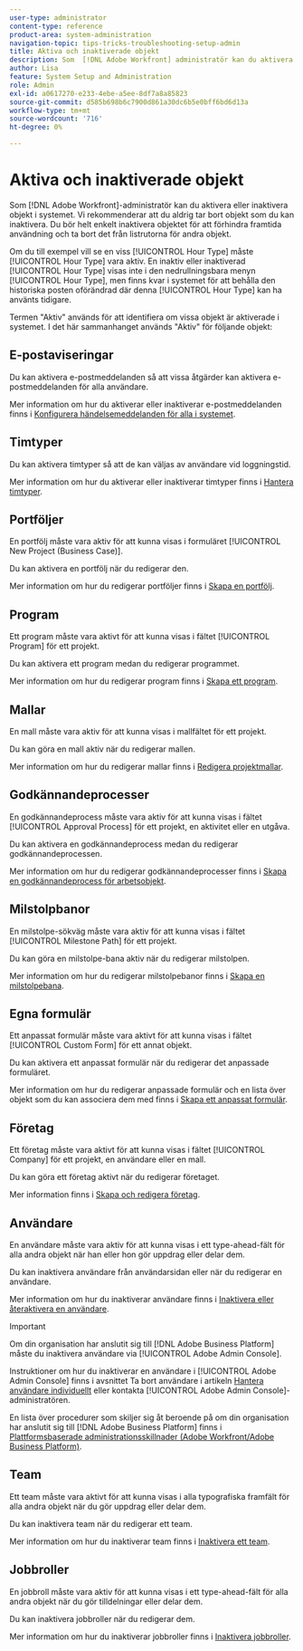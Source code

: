 ```yaml
---
user-type: administrator
content-type: reference
product-area: system-administration
navigation-topic: tips-tricks-troubleshooting-setup-admin
title: Aktiva och inaktiverade objekt
description: Som  [!DNL Adobe Workfront] administratör kan du aktivera eller inaktivera objekt i systemet. Vi rekommenderar att du aldrig tar bort objekt som du kan inaktivera. Du bör helt enkelt inaktivera objektet för att förhindra framtida användning och ta bort det från listrutorna för andra objekt.
author: Lisa
feature: System Setup and Administration
role: Admin
exl-id: a0617270-e233-4ebe-a5ee-8df7a8a85823
source-git-commit: d585b698b6c7900d861a30dc6b5e0bff6bd6d13a
workflow-type: tm+mt
source-wordcount: '716'
ht-degree: 0%

---
```


# Aktiva och inaktiverade objekt

Som [!DNL Adobe Workfront]-administratör kan du aktivera eller inaktivera objekt i systemet. Vi rekommenderar att du aldrig tar bort objekt som du kan inaktivera. Du bör helt enkelt inaktivera objektet för att förhindra framtida användning och ta bort det från listrutorna för andra objekt.

Om du till exempel vill se en viss [!UICONTROL Hour Type] måste [!UICONTROL Hour Type] vara aktiv. En inaktiv eller inaktiverad [!UICONTROL Hour Type] visas inte i den nedrullningsbara menyn [!UICONTROL Hour Type], men finns kvar i systemet för att behålla den historiska posten oförändrad där denna [!UICONTROL Hour Type] kan ha använts tidigare.

Termen &quot;Aktiv&quot; används för att identifiera om vissa objekt är aktiverade i systemet. I det här sammanhanget används &quot;Aktiv&quot; för följande objekt:

## E-postaviseringar

Du kan aktivera e-postmeddelanden så att vissa åtgärder kan aktivera e-postmeddelanden för alla användare.

Mer information om hur du aktiverar eller inaktiverar e-postmeddelanden finns i [Konfigurera händelsemeddelanden för alla i systemet](../../administration-and-setup/manage-workfront/emails/configure-event-notifications-for-everyone-in-the-system.md).

## Timtyper

Du kan aktivera timtyper så att de kan väljas av användare vid loggningstid.

Mer information om hur du aktiverar eller inaktiverar timtyper finns i [Hantera timtyper](../../administration-and-setup/set-up-workfront/configure-timesheets-schedules/hour-types.md).

## Portföljer

En portfölj måste vara aktiv för att kunna visas i formuläret [!UICONTROL New Project (Business Case)].

Du kan aktivera en portfölj när du redigerar den.

Mer information om hur du redigerar portföljer finns i [Skapa en portfölj](../../manage-work/portfolios/create-and-manage-portfolios/create-portfolios.md).

## Program

Ett program måste vara aktivt för att kunna visas i fältet [!UICONTROL Program] för ett projekt.

Du kan aktivera ett program medan du redigerar programmet.

Mer information om hur du redigerar program finns i [Skapa ett program](../../manage-work/portfolios/create-and-manage-programs/create-program.md).

## Mallar

En mall måste vara aktiv för att kunna visas i mallfältet för ett projekt.

Du kan göra en mall aktiv när du redigerar mallen.

Mer information om hur du redigerar mallar finns i [Redigera projektmallar](../../manage-work/projects/create-and-manage-templates/edit-templates.md).

## Godkännandeprocesser

En godkännandeprocess måste vara aktiv för att kunna visas i fältet [!UICONTROL Approval Process] för ett projekt, en aktivitet eller en utgåva.

Du kan aktivera en godkännandeprocess medan du redigerar godkännandeprocessen.

Mer information om hur du redigerar godkännandeprocesser finns i [Skapa en godkännandeprocess för arbetsobjekt](../../administration-and-setup/customize-workfront/configure-approval-milestone-processes/create-approval-processes.md).

## Milstolpbanor

En milstolpe-sökväg måste vara aktiv för att kunna visas i fältet [!UICONTROL Milestone Path] för ett projekt.

Du kan göra en milstolpe-bana aktiv när du redigerar milstolpen.

Mer information om hur du redigerar milstolpebanor finns i [Skapa en milstolpebana](../../administration-and-setup/customize-workfront/configure-approval-milestone-processes/create-milestone-path.md).

## Egna formulär

Ett anpassat formulär måste vara aktivt för att kunna visas i fältet [!UICONTROL Custom Form] för ett annat objekt.

Du kan aktivera ett anpassat formulär när du redigerar det anpassade formuläret.

Mer information om hur du redigerar anpassade formulär och en lista över objekt som du kan associera dem med finns i [Skapa ett anpassat formulär](/help/quicksilver/administration-and-setup/customize-workfront/create-manage-custom-forms/form-designer/design-a-form/design-a-form.md).

## Företag

Ett företag måste vara aktivt för att kunna visas i fältet [!UICONTROL Company] för ett projekt, en användare eller en mall.

Du kan göra ett företag aktivt när du redigerar företaget.

Mer information finns i [Skapa och redigera företag](../../administration-and-setup/set-up-workfront/organizational-setup/create-and-edit-companies.md).

## Användare

En användare måste vara aktiv för att kunna visas i ett type-ahead-fält för alla andra objekt när han eller hon gör uppdrag eller delar dem.

Du kan inaktivera användare från användarsidan eller när du redigerar en användare.

Mer information om hur du inaktiverar användare finns i [Inaktivera eller återaktivera en användare](../../administration-and-setup/add-users/create-and-manage-users/deactivate-a-user.md).

>[!IMPORTANT]
>
>Om din organisation har anslutit sig till [!DNL Adobe Business Platform] måste du inaktivera användare via [!UICONTROL Adobe Admin Console].
>
>Instruktioner om hur du inaktiverar en användare i [!UICONTROL Adobe Admin Console] finns i avsnittet Ta bort användare i artikeln [Hantera användare individuellt](https://helpx.adobe.com/se/enterprise/using/manage-users-individually.html) eller kontakta [!UICONTROL Adobe Admin Console]-administratören.
>
>En lista över procedurer som skiljer sig åt beroende på om din organisation har anslutit sig till [!DNL Adobe Business Platform] finns i [Plattformsbaserade administrationsskillnader (Adobe Workfront/Adobe Business Platform)](../../administration-and-setup/get-started-wf-administration/actions-in-admin-console.md).

## Team

Ett team måste vara aktivt för att kunna visas i alla typografiska framfält för alla andra objekt när du gör uppdrag eller delar dem.

Du kan inaktivera team när du redigerar ett team.

Mer information om hur du inaktiverar team finns i [Inaktivera ett team](../../people-teams-and-groups/create-and-manage-teams/deactivate-a-team.md).

## Jobbroller

En jobbroll måste vara aktiv för att kunna visas i ett type-ahead-fält för alla andra objekt när du gör tilldelningar eller delar dem.

Du kan inaktivera jobbroller när du redigerar dem.

Mer information om hur du inaktiverar jobbroller finns i [Inaktivera jobbroller](../../administration-and-setup/set-up-workfront/organizational-setup/deactivate-job-roles.md).

